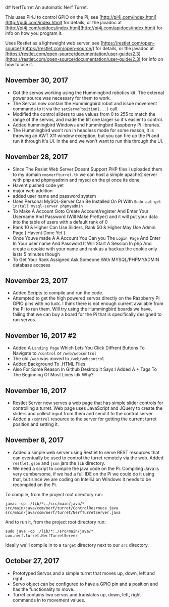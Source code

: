 d# NerfTurret
An automatic Nerf Turret.

This uses Pi4J to control GPIO on the Pi, see [http://pi4j.com/index.html](http://pi4j.com/index.html) for details, or 
the javadoc at [http://pi4j.com/apidocs/index.html](http://pi4j.com/apidocs/index.html) for info on how you program it.

Uses Restlet as a lightweight web server, see [https://restlet.com/open-source/](https://restlet.com/open-source/) for 
details, or the javadoc at [https://restlet.com/open-source/documentation/user-guide/2.3](https://restlet.com/open-source/documentation/user-guide/2.3) for info on how to use it.

## November 30, 2017
- Got the servos working using the Hummingbird robotics kit. The external power source was necessary for them to work.
- The Servos now contain the Hummingbird robot and issue movement commands to it via the ```setServoPosition(...)``` call.
- Modified the control sliders to use values from 0 to 255 to match the range of the servos, and made the tilt one larger
so it's easier to control.
- Added hummingbird Windows and hummingbird Raspberry Pi libraries.
- The Hummingbird won't run in headless mode for some reason, it is throwing an AWT X11 window exception, but you can fire up the
Pi and run it through it's UI. In the end we won't want to run this through the UI.

## November 28, 2017
- Since The Reslet Web Server Doesnt Support PHP files i uploaded them to my domain ```nmsnerfturret.tk``` we can host a simple apache2 server with php and phpmyadmin and mysql on the pi once its done
- Havent pushed code yet
- major web addition
- added user name and password system
- Uses Personal MySQL-Server Can Be Installed On PI With ```Sudo apt-get install mysql-server phpmyadmin```
- To Make A Account Goto Create Account/register And Enter Your Username And Password (Will Make Prettyer) and it will put your data into the table of users with a default rank of 0
- Rank 10 & Higher Can Use Sliders, Rank 50 & Higher May Use Admin Page ( Havent Done Yet )
- Once Youve made A A Account You Can you The ```Login Page``` And Enter  In Your user name And Password It Will Start A Session In php And create a cookie with your name and rank as a backup the cookie only lasts 5 minutes though
- To Get Your Rank Assigned Ask Someone With MYSQL/PHPMYADMIN database accsess

## November 23, 2017 
- Added Scripts to compile and run the code.
- Attempted to get the high powered servos directly on the Raspberry Pi GPIO pins with no luck. I think there is not 
enough current available from the Pi to run them. Will try using the Hummingbird boards we have, failing that we can buy 
a board for the Pi that is specifically designed to run servos. 


## November 16, 2017 #2
- Added A ```Landing Page``` Which Lets You Click Diffrent Buttons To Navigate to ```/control``` or ```/web/webcontrol```
- The old ```/web``` was moved to ```/web/webcontrol```
- Added Background To .HTML Files
- Also For Some Reason In Github Desktop it Says I Added A + Tags To The Beginning Of Most Lines idk Why?

## November 16, 2017

- Restlet Server now serves a web page that has simple slider controls for controlling a turret. Web page uses JavaScript 
and JQuery to create the sliders and collect input from them and send it to the control server.
- Added a ```/control``` resource to the server for getting the current turret position and setting it.

## November 8, 2017

- Added a simple web server using Restlet to serve REST resources that can eventually be used to control the turret 
remotely via the web. Added ```restlet```, ```gson``` and ```json``` jars the ```lib``` directory.
- We need a script to compile the java code on the Pi. Compiling Java is very cumbersome, if we had a full IDE on 
the Pi we could do it using that, but since we are coding on IntelliJ on Windows it needs to be recompiled on the 
Pi.  

To compile, from the project root directory run:
```
javac -cp ./lib/*:./src/main/java/* src/main/java/com/nerf/turret/ControlResrouce.java src/main/java/com/nerf/turret/NerfTurretServer.java 
``` 

And to run it, from the project root directory run:
```
sudo java -cp ./lib/*:./src/main/java/* com.nerf.turret.NerfTurretServer 
```

Ideally we'll compile in to a ```target``` directory next to our ```src``` directory.

## October 27, 2017

- Prototyped Servos and a simple turret that moves up, down, left and right.
- Servo object can be configured to have a GPIO pin and a position and has the functionality to move.
- Turret contains two servos and translates up, down, left, right commands in to movement values.


